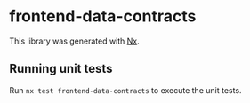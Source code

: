 # frontend-data-contracts

This library was generated with [Nx](https://nx.dev).

## Running unit tests

Run `nx test frontend-data-contracts` to execute the unit tests.
